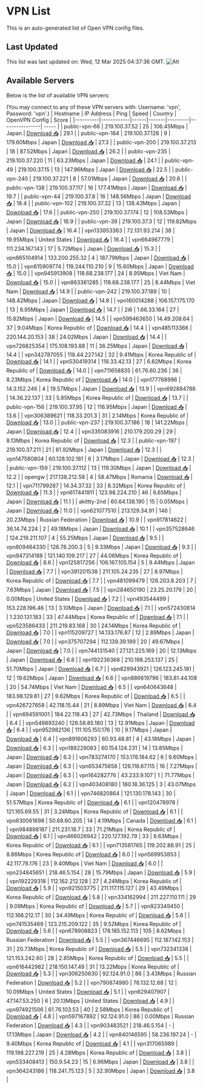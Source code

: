 # VPN List

This is an auto-generated list of Open VPN config files.

## Last Updated

This list was last updated on: Wed, 12 Mar 2025 04:37:36 GMT.
![Alt](https://repobeats.axiom.co/api/embed/186b98318ef1479477931607c1ad7d823f12451f.svg "Repobeats analytics image")

## Available Servers

Below is the list of available VPN servers:

(You may connect to any of these VPN servers with: Username: 'vpn', Password: 'vpn'.)
| Hostname | IP Address | Ping | Speed | Country | OpenVPN Config | Score |
|----------|------------|------|-------|---------|----------------| ----- |
| public-vpn-66 | 219.100.37.52 | 25 | 106.45Mbps | Japan | [Download 📥](./configs/server_0_JP.ovpn) | 29.1 |
| public-vpn-164 | 219.100.37.128 | 9 | 179.60Mbps | Japan | [Download 📥](./configs/server_1_JP.ovpn) | 27.3 |
| public-vpn-200 | 219.100.37.213 | 18 | 87.52Mbps | Japan | [Download 📥](./configs/server_2_JP.ovpn) | 26.2 |
| public-vpn-235 | 219.100.37.220 | 11 | 63.23Mbps | Japan | [Download 📥](./configs/server_3_JP.ovpn) | 24.1 |
| public-vpn-49 | 219.100.37.15 | 13 | 147.96Mbps | Japan | [Download 📥](./configs/server_4_JP.ovpn) | 22.5 |
| public-vpn-240 | 219.100.37.221 | 8 | 57.01Mbps | Japan | [Download 📥](./configs/server_5_JP.ovpn) | 20.6 |
| public-vpn-138 | 219.100.37.117 | 16 | 177.41Mbps | Japan | [Download 📥](./configs/server_6_JP.ovpn) | 19.7 |
| public-vpn-44 | 219.100.37.8 | 16 | 148.56Mbps | Japan | [Download 📥](./configs/server_7_JP.ovpn) | 18.4 |
| public-vpn-102 | 219.100.37.32 | 13 | 138.43Mbps | Japan | [Download 📥](./configs/server_8_JP.ovpn) | 17.6 |
| public-vpn-250 | 219.100.37.174 | 12 | 108.53Mbps | Japan | [Download 📥](./configs/server_9_JP.ovpn) | 16.9 |
| public-vpn-39 | 219.100.37.3 | 12 | 119.82Mbps | Japan | [Download 📥](./configs/server_10_JP.ovpn) | 16.4 |
| vpn133853363 | 72.131.93.214 | 38 | 19.95Mbps | United States | [Download 📥](./configs/server_11_US.ovpn) | 16.4 |
| vpn664967779 | 111.234.167.143 | 17 | 5.72Mbps | Japan | [Download 📥](./configs/server_12_JP.ovpn) | 15.3 |
| vpn865104914 | 133.200.255.32 | 4 | 187.79Mbps | Japan | [Download 📥](./configs/server_13_JP.ovpn) | 15.0 |
| vpn615909774 | 119.244.110.210 | 9 | 15.60Mbps | Japan | [Download 📥](./configs/server_14_JP.ovpn) | 15.0 |
| vpn945913908 | 118.68.238.177 | 24 | 8.95Mbps | Viet Nam | [Download 📥](./configs/server_15_VN.ovpn) | 15.0 |
| vpn863361285 | 118.68.238.177 | 25 | 8.44Mbps | Viet Nam | [Download 📥](./configs/server_16_VN.ovpn) | 14.9 |
| public-vpn-242 | 219.100.37.189 | 10 | 148.42Mbps | Japan | [Download 📥](./configs/server_17_JP.ovpn) | 14.8 |
| vpn160014288 | 106.157.175.170 | 13 | 6.95Mbps | Japan | [Download 📥](./configs/server_18_JP.ovpn) | 14.7 |
| 2i6 | 1.66.33.164 | 27 | 15.82Mbps | Japan | [Download 📥](./configs/server_19_JP.ovpn) | 14.5 |
| vpn599463650 | 14.49.208.64 | 37 | 9.04Mbps | Korea Republic of | [Download 📥](./configs/server_20_KR.ovpn) | 14.4 |
| vpn485113366 | 220.144.20.153 | 38 | 24.02Mbps | Japan | [Download 📥](./configs/server_21_JP.ovpn) | 14.4 |
| vpn726825354 | 175.108.193.88 | 11 | 36.25Mbps | Japan | [Download 📥](./configs/server_22_JP.ovpn) | 14.4 |
| vpn342787055 | 118.44.227.142 | 32 | 9.41Mbps | Korea Republic of | [Download 📥](./configs/server_23_KR.ovpn) | 14.1 |
| vpn530419314 | 118.33.42.13 | 27 | 6.82Mbps | Korea Republic of | [Download 📥](./configs/server_24_KR.ovpn) | 14.0 |
| vpn711658835 | 61.76.60.236 | 36 | 8.23Mbps | Korea Republic of | [Download 📥](./configs/server_25_KR.ovpn) | 14.0 |
| vpn177768996 | 14.3.152.246 | 4 | 19.57Mbps | Japan | [Download 📥](./configs/server_26_JP.ovpn) | 13.9 |
| vpn692884786 | 14.36.22.137 | 33 | 5.85Mbps | Korea Republic of | [Download 📥](./configs/server_27_KR.ovpn) | 13.7 |
| public-vpn-156 | 219.100.37.95 | 12 | 116.95Mbps | Japan | [Download 📥](./configs/server_28_JP.ovpn) | 13.6 |
| vpn306389621 | 118.33.201.3 | 31 | 2.14Mbps | Korea Republic of | [Download 📥](./configs/server_29_KR.ovpn) | 13.0 |
| public-vpn-237 | 219.100.37.186 | 18 | 141.22Mbps | Japan | [Download 📥](./configs/server_30_JP.ovpn) | 12.4 |
| vpn335083916 | 210.179.200.29 | 29 | 8.13Mbps | Korea Republic of | [Download 📥](./configs/server_31_KR.ovpn) | 12.3 |
| public-vpn-197 | 219.100.37.211 | 21 | 81.92Mbps | Japan | [Download 📥](./configs/server_32_JP.ovpn) | 12.3 |
| vpn147580804 | 60.128.102.181 | 6 | 3.17Mbps | Japan | [Download 📥](./configs/server_33_JP.ovpn) | 12.3 |
| public-vpn-159 | 219.100.37.112 | 13 | 119.30Mbps | Japan | [Download 📥](./configs/server_34_JP.ovpn) | 12.2 |
| opengw | 217.138.212.58 | 4 | 58.47Mbps | Romania | [Download 📥](./configs/server_35_RO.ovpn) | 12.1 |
| vpn711799287 | 14.34.37.32 | 33 | 8.32Mbps | Korea Republic of | [Download 📥](./configs/server_36_KR.ovpn) | 11.3 |
| vpn617441911 | 123.98.224.210 | 46 | 6.65Mbps | Japan | [Download 📥](./configs/server_37_JP.ovpn) | 11.1 |
| akittty-2nd | 60.64.138.190 | 15 | 0.05Mbps | Japan | [Download 📥](./configs/server_38_JP.ovpn) | 11.0 |
| vpn621077510 | 213.129.34.91 | 146 | 20.23Mbps | Russian Federation | [Download 📥](./configs/server_39_RU.ovpn) | 10.9 |
| vpn917814622 | 36.14.74.224 | 2 | 49.18Mbps | Japan | [Download 📥](./configs/server_40_JP.ovpn) | 10.1 |
| vpn357528646 | 124.219.211.107 | 4 | 55.25Mbps | Japan | [Download 📥](./configs/server_41_JP.ovpn) | 9.5 |
| vpn809464330 | 126.78.200.3 | 5 | 9.33Mbps | Japan | [Download 📥](./configs/server_42_JP.ovpn) | 9.3 |
| vpn947314188 | 121.140.109.217 | 27 | 44.06Mbps | Korea Republic of | [Download 📥](./configs/server_43_KR.ovpn) | 8.6 |
| vpn125817256 | 106.167.105.154 | 5 | 9.44Mbps | Japan | [Download 📥](./configs/server_44_JP.ovpn) | 7.7 |
| vpn391201538 | 211.105.24.235 | 27 | 8.97Mbps | Korea Republic of | [Download 📥](./configs/server_45_KR.ovpn) | 7.7 |
| vpn481099479 | 126.203.8.203 | 7 | 7.63Mbps | Japan | [Download 📥](./configs/server_46_JP.ovpn) | 7.5 |
| vpn284650190 | 23.25.20.179 | 20 | 0.00Mbps | United States | [Download 📥](./configs/server_47_US.ovpn) | 7.2 |
| vpn493544499 | 153.228.196.46 | 13 | 3.10Mbps | Japan | [Download 📥](./configs/server_48_JP.ovpn) | 7.1 |
| vpn572430814 | 1.230.131.183 | 33 | 47.44Mbps | Korea Republic of | [Download 📥](./configs/server_49_KR.ovpn) | 7.1 |
| vpn523586433 | 211.219.83.168 | 30 | 24.14Mbps | Korea Republic of | [Download 📥](./configs/server_50_KR.ovpn) | 7.0 |
| vpn115209727 | 14.133.176.87 | 12 | 2.89Mbps | Japan | [Download 📥](./configs/server_51_JP.ovpn) | 7.0 |
| vpn375707294 | 112.139.39.199 | 20 | 49.67Mbps | Japan | [Download 📥](./configs/server_52_JP.ovpn) | 7.0 |
| vpn744131540 | 27.121.225.169 | 20 | 12.13Mbps | Japan | [Download 📥](./configs/server_53_JP.ovpn) | 6.8 |
| vpn192236368 | 210.198.253.137 | 25 | 51.70Mbps | Japan | [Download 📥](./configs/server_54_JP.ovpn) | 6.7 |
| vpn829943921 | 126.123.245.181 | 12 | 19.62Mbps | Japan | [Download 📥](./configs/server_55_JP.ovpn) | 6.6 |
| vpn886619796 | 183.81.44.108 | 20 | 54.74Mbps | Viet Nam | [Download 📥](./configs/server_56_VN.ovpn) | 6.5 |
| vpn640643648 | 183.98.129.81 | 27 | 9.62Mbps | Korea Republic of | [Download 📥](./configs/server_57_KR.ovpn) | 6.5 |
| vpn426727658 | 42.118.15.44 | 21 | 8.89Mbps | Viet Nam | [Download 📥](./configs/server_58_VN.ovpn) | 6.4 |
| vpn694591001 | 184.22.118.43 | 27 | 42.73Mbps | Thailand | [Download 📥](./configs/server_59_TH.ovpn) | 6.4 |
| vpn549893240 | 126.58.85.180 | 13 | 12.91Mbps | Japan | [Download 📥](./configs/server_60_JP.ovpn) | 6.4 |
| vpn952982136 | 111.105.150.176 | 10 | 9.17Mbps | Japan | [Download 📥](./configs/server_61_JP.ovpn) | 6.4 |
| vpn891606293 | 60.93.48.81 | 4 | 43.18Mbps | Japan | [Download 📥](./configs/server_62_JP.ovpn) | 6.3 |
| vpn188229083 | 60.154.124.231 | 14 | 13.85Mbps | Japan | [Download 📥](./configs/server_63_JP.ovpn) | 6.3 |
| vpn783274170 | 153.176.184.62 | 6 | 9.60Mbps | Japan | [Download 📥](./configs/server_64_JP.ovpn) | 6.3 |
| vpn653475658 | 126.118.67.115 | 16 | 7.27Mbps | Japan | [Download 📥](./configs/server_65_JP.ovpn) | 6.3 |
| vpn164282776 | 43.233.9.107 | 1 | 71.77Mbps | Japan | [Download 📥](./configs/server_66_JP.ovpn) | 6.2 |
| vpn403408180 | 180.18.36.125 | 3 | 43.07Mbps | Japan | [Download 📥](./configs/server_67_JP.ovpn) | 6.1 |
| vpn746820864 | 121.130.178.143 | 30 | 51.57Mbps | Korea Republic of | [Download 📥](./configs/server_68_KR.ovpn) | 6.1 |
| vpn120478978 | 121.165.69.55 | 31 | 3.24Mbps | Korea Republic of | [Download 📥](./configs/server_69_KR.ovpn) | 6.1 |
| vpn630061698 | 50.68.60.205 | 14 | 4.19Mbps | Canada | [Download 📥](./configs/server_70_CA.ovpn) | 6.1 |
| vpn984898187 | 211.231.18.7 | 33 | 71.21Mbps | Korea Republic of | [Download 📥](./configs/server_71_KR.ovpn) | 6.1 |
| vpn466026942 | 220.127.192.79 | 33 | 8.63Mbps | Korea Republic of | [Download 📥](./configs/server_72_KR.ovpn) | 6.1 |
| vpn713581765 | 119.202.88.91 | 25 | 8.86Mbps | Korea Republic of | [Download 📥](./configs/server_73_KR.ovpn) | 6.0 |
| vpn569953853 | 42.117.78.176 | 23 | 9.40Mbps | Viet Nam | [Download 📥](./configs/server_74_VN.ovpn) | 6.0 |
| vpn234845651 | 218.46.5.154 | 28 | 15.79Mbps | Japan | [Download 📥](./configs/server_75_JP.ovpn) | 5.9 |
| vpn192229318 | 112.162.212.128 | 27 | 4.24Mbps | Korea Republic of | [Download 📥](./configs/server_76_KR.ovpn) | 5.9 |
| vpn921503775 | 211.117.115.127 | 29 | 43.49Mbps | Korea Republic of | [Download 📥](./configs/server_77_KR.ovpn) | 5.8 |
| vpn334162994 | 211.227.110.111 | 29 | 9.09Mbps | Korea Republic of | [Download 📥](./configs/server_78_KR.ovpn) | 5.7 |
| vpn923349450 | 112.166.212.17 | 30 | 34.49Mbps | Korea Republic of | [Download 📥](./configs/server_79_KR.ovpn) | 5.6 |
| vpn741535469 | 123.215.209.122 | 35 | 9.52Mbps | Korea Republic of | [Download 📥](./configs/server_80_KR.ovpn) | 5.6 |
| vpn678908823 | 178.185.152.113 | 105 | 8.62Mbps | Russian Federation | [Download 📥](./configs/server_81_RU.ovpn) | 5.5 |
| vpn367446695 | 112.187.142.153 | 31 | 20.73Mbps | Korea Republic of | [Download 📥](./configs/server_82_KR.ovpn) | 5.5 |
| vpn732341338 | 121.153.242.60 | 28 | 2.85Mbps | Korea Republic of | [Download 📥](./configs/server_83_KR.ovpn) | 5.5 |
| vpn616442982 | 218.150.147.49 | 31 | 13.22Mbps | Korea Republic of | [Download 📥](./configs/server_84_KR.ovpn) | 5.3 |
| vpn306250630 | 92.124.91.0 | 86 | 3.43Mbps | Russian Federation | [Download 📥](./configs/server_85_RU.ovpn) | 5.2 |
| vpn790874980 | 76.132.12.68 | 12 | 10.09Mbps | United States | [Download 📥](./configs/server_86_US.ovpn) | 5.1 |
| vpn629407907 | 47.147.53.250 | 6 | 20.13Mbps | United States | [Download 📥](./configs/server_87_US.ovpn) | 4.9 |
| vpn974921506 | 61.76.103.53 | 40 | 2.58Mbps | Korea Republic of | [Download 📥](./configs/server_88_KR.ovpn) | 4.8 |
| vpn597167892 | 92.124.91.0 | 86 | 0.00Mbps | Russian Federation | [Download 📥](./configs/server_89_RU.ovpn) | 4.3 |
| vpn903483521 | 218.46.5.154 | - | 17.13Mbps | Japan | [Download 📥](./configs/server_90_JP.ovpn) | 4.2 |
| vpn840146595 | 58.236.197.24 | - | 9.40Mbps | Korea Republic of | [Download 📥](./configs/server_91_KR.ovpn) | 4.1 |
| vpn317065989 | 119.198.227.219 | 25 | 4.28Mbps | Korea Republic of | [Download 📥](./configs/server_92_KR.ovpn) | 3.8 |
| vpn533408413 | 150.9.54.23 | 15 | 6.96Mbps | Japan | [Download 📥](./configs/server_93_JP.ovpn) | 3.8 |
| vpn364243186 | 118.241.75.123 | 5 | 32.90Mbps | Japan | [Download 📥](./configs/server_94_JP.ovpn) | 3.8 |
